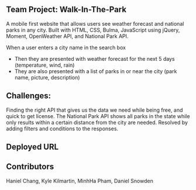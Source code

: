 ## Team Project: Walk-In-The-Park
A mobile first website that allows users see weather forecast and national parks in any city. Built with HTML, CSS, Bulma, JavaScript using jQuery, Moment, OpenWeather API, and National Park API.

When a user enters a city name in the search box
* Then they are presented with weather forecast for the next 5 days (temperature, wind, rain)
* They are also presented with a list of parks in or near the city (park name, picture, description)

## Challenges:
Finding the right API that gives us the data we need while being free, and quick to get license. 
The National Park API shows all parks in the state while only results within a certain distance from the city are needed. Resolved by adding filters and conditions to the responses.


## Deployed URL


## Contributors 
Haniel Chang, Kyle Kilmartin, MinhHa Pham, Daniel Snowden
